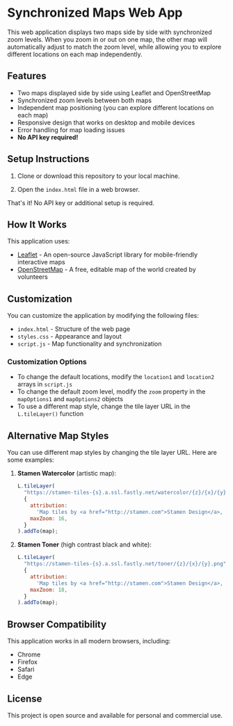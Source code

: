 # Synchronized Maps Web App

This web application displays two maps side by side with synchronized zoom levels. When you zoom in or out on one map, the other map will automatically adjust to match the zoom level, while allowing you to explore different locations on each map independently.

## Features

- Two maps displayed side by side using Leaflet and OpenStreetMap
- Synchronized zoom levels between both maps
- Independent map positioning (you can explore different locations on each map)
- Responsive design that works on desktop and mobile devices
- Error handling for map loading issues
- **No API key required!**

## Setup Instructions

1. Clone or download this repository to your local machine.

2. Open the `index.html` file in a web browser.

That's it! No API key or additional setup is required.

## How It Works

This application uses:

- [Leaflet](https://leafletjs.com/) - An open-source JavaScript library for mobile-friendly interactive maps
- [OpenStreetMap](https://www.openstreetmap.org/) - A free, editable map of the world created by volunteers

## Customization

You can customize the application by modifying the following files:

- `index.html` - Structure of the web page
- `styles.css` - Appearance and layout
- `script.js` - Map functionality and synchronization

### Customization Options

- To change the default locations, modify the `location1` and `location2` arrays in `script.js`
- To change the default zoom level, modify the `zoom` property in the `mapOptions1` and `mapOptions2` objects
- To use a different map style, change the tile layer URL in the `L.tileLayer()` function

## Alternative Map Styles

You can use different map styles by changing the tile layer URL. Here are some examples:

1. **Stamen Watercolor** (artistic map):

   ```javascript
   L.tileLayer(
     "https://stamen-tiles-{s}.a.ssl.fastly.net/watercolor/{z}/{x}/{y}.jpg",
     {
       attribution:
         'Map tiles by <a href="http://stamen.com">Stamen Design</a>, <a href="http://creativecommons.org/licenses/by/3.0">CC BY 3.0</a> &mdash; Map data &copy; <a href="https://www.openstreetmap.org/copyright">OpenStreetMap</a> contributors',
       maxZoom: 16,
     }
   ).addTo(map);
   ```

2. **Stamen Toner** (high contrast black and white):
   ```javascript
   L.tileLayer(
     "https://stamen-tiles-{s}.a.ssl.fastly.net/toner/{z}/{x}/{y}.png",
     {
       attribution:
         'Map tiles by <a href="http://stamen.com">Stamen Design</a>, <a href="http://creativecommons.org/licenses/by/3.0">CC BY 3.0</a> &mdash; Map data &copy; <a href="https://www.openstreetmap.org/copyright">OpenStreetMap</a> contributors',
       maxZoom: 18,
     }
   ).addTo(map);
   ```

## Browser Compatibility

This application works in all modern browsers, including:

- Chrome
- Firefox
- Safari
- Edge

## License

This project is open source and available for personal and commercial use.
